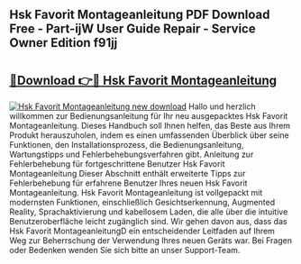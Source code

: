 ## Hsk Favorit Montageanleitung PDF Download Free - Part-ijW User Guide Repair - Service Owner Edition f91jj

# <h2><a href="http://df88adq.blite.top/?on=Hsk+Favorit+Montageanleitung">🔗Download 👉🔴 Hsk Favorit Montageanleitung</a></h2>

[![Hsk Favorit Montageanleitung new download](https://i.imgur.com/lujVjoI.png)](http://df88adq.blite.top/?on=Hsk+Favorit+Montageanleitung)
Hallo und herzlich willkommen zur Bedienungsanleitung für Ihr neu ausgepacktes Hsk Favorit Montageanleitung. Dieses Handbuch soll Ihnen helfen, das Beste aus Ihrem Produkt herauszuholen, indem es einen umfassenden Überblick über seine Funktionen, den Installationsprozess, die Bedienungsanleitung, Wartungstipps und Fehlerbehebungsverfahren gibt. Anleitung zur Fehlerbehebung für fortgeschrittene Benutzer Hsk Favorit Montageanleitung Dieser Abschnitt enthält erweiterte Tipps zur Fehlerbehebung für erfahrene Benutzer Ihres neuen Hsk Favorit Montageanleitung. Hsk Favorit Montageanleitung ist vollgepackt mit modernsten Funktionen, einschließlich Gesichtserkennung, Augmented Reality, Sprachaktivierung und kabellosem Laden, die alle über die intuitive Benutzeroberfläche leicht zugänglich sind. Wir gehen davon aus, dass das Hsk Favorit MontageanleitungD ein entscheidender Leitfaden auf Ihrem Weg zur Beherrschung der Verwendung Ihres neuen Geräts war. Bei Fragen oder Bedenken wenden Sie sich bitte an unser Support-Team.
